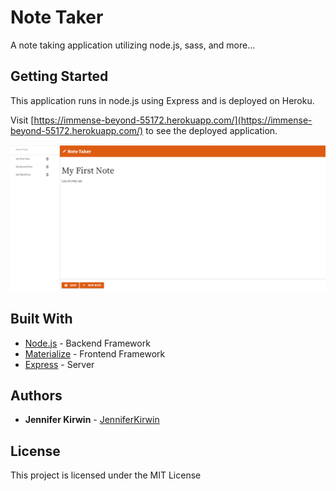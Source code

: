 # Note Taker
A note taking application utilizing node.js, sass, and more...

## Getting Started
This application runs in node.js using Express and is deployed on Heroku.

Visit [https://immense-beyond-55172.herokuapp.com/](https://immense-beyond-55172.herokuapp.com/) to see the deployed application.

![Image of Application](https://github.com/jenniferkirwin/note-taker/blob/master/note-taker-app.png?raw=true)

## Built With

* [Node.js](https://nodejs.org/en/) - Backend Framework
* [Materialize](https://materializecss.com/) - Frontend Framework
* [Express](https://www.npmjs.com/package/express) - Server

## Authors

* **Jennifer Kirwin** - [JenniferKirwin](https://github.com/jenniferkirwin)

## License

This project is licensed under the MIT License
